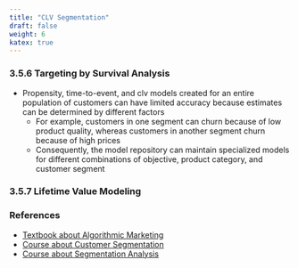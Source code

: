 ```yaml
---
title: "CLV Segmentation"
draft: false
weight: 6
katex: true
---
```


### 3.5.6 Targeting by Survival Analysis
- Propensity, time-to-event, and clv models created for an entire population of customers can have limited accuracy because estimates can be determined by different factors
    - For example, customers in one segment can churn because of low product quality, whereas customers in another segment churn because of high prices
    - Consequently, the model repository can maintain specialized models for different combinations of objective, product category, and customer segment

### 3.5.7 Lifetime Value Modeling

### References
- [Textbook about Algorithmic Marketing](https://algorithmicweb.files.wordpress.com/2018/07/algorithmic-marketing-ai-for-marketing-operations-r1-7g.pdf)
- [Course about Customer Segmentation](https://www.datacamp.com/courses/customer-segmentation-in-python)
- [Course about Segmentation Analysis](https://www.datacamp.com/courses/machine-learning-for-marketing-in-python)